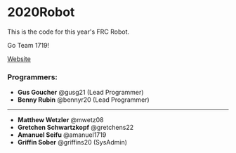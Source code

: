 # 2020Robot

This is the code for this year's FRC Robot.

Go Team 1719!

[Website](http://www.firstteam1719.org/)

### Programmers:

* **Gus Goucher** @gusg21 (Lead Programmer)
* **Benny Rubin** @bennyr20 (Lead Programmer)
---
* **Matthew Wetzler** @mwetz08
* **Gretchen Schwartzkopf** @gretchens22
* **Amanuel Seifu** @amanuel1719
* **Griffin Sober** @griffins20 (SysAdmin)